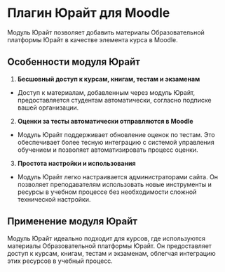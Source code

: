 # Плагин Юрайт для Moodle

Модуль Юрайт позволяет добавить материалы Образовательной платформы Юрайт в качестве элемента курса в Moodle.

## Особенности модуля Юрайт

1. **Бесшовный доступ к курсам, книгам, тестам и экзаменам**
  - Доступ к материалам, добавленным через модуль Юрайт, предоставляется студентам автоматически, согласно подписке вашей организации.

2. **Оценки за тесты автоматически отправляются в Moodle**
  - Модуль Юрайт поддерживает обновление оценок по тестам. Это обеспечивает более тесную интеграцию с системой управления обучением и позволяет автоматизировать процесс оценки.

3. **Простота настройки и использования**
  - Модуль Юрайт легко настраивается администраторами сайта. Он позволяет преподавателям использовать новые инструменты и ресурсы в учебном процессе без необходимости сложной технической настройки.

## Применение модуля Юрайт

Модуль Юрайт идеально подходит для курсов, где используются материалы Образовательной платформы Юрайт. Он предоставляет доступ к курсам, книгам, тестам и экзаменам, облегчая интеграцию этих ресурсов в учебный процесс.
